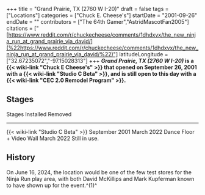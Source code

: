 +++
title = "Grand Prairie, TX (2760 W I-20)"
draft = false
tags = ["Locations"]
categories = ["Chuck E. Cheese's"]
startDate = "2001-09-26"
endDate = ""
contributors = ["The 64th Gamer","AstridMascotFan2005"]
citations = ["[https://www.reddit.com/r/chuckecheese/comments/1dhdxvx/the_new_ninja_run_at_grand_prairie_via_david/](%22https://www.reddit.com/r/chuckecheese/comments/1dhdxvx/the_new_ninja_run_at_grand_prairie_via_david/%22)"]
latitudeLongitude = ["32.67235072","-97.15028313"]
+++
***Grand Prairie, TX (2760 W I-20)* is a {{< wiki-link "Chuck E Cheese's" >}} that opened on September 26, 2001 with a {{< wiki-link "Studio C Beta" >}}, and is still open to this day with a {{< wiki-link "CEC 2.0 Remodel Program" >}}.**

## Stages

  Stages                                  Installed        Removed
  --------------------------------------- ---------------- ---------------
  {{< wiki-link "Studio C Beta" >}}   September 2001   March 2022
  Dance Floor + Video Wall                March 2022       Still in use.

## History

On June 16, 2024, the location would be one of the few test stores for the Ninja Run play area, with both David McKillips and Mark Kupferman known to have shown up for the event.^(1)^
